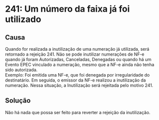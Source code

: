 # 241: Um número da faixa já foi utilizado

## Causa
Quando for realizada a inutilização de uma numeração já utilizada, será retornado a rejeição 241.
Não se pode inutilizar numerações de NF-e quando já foram Autorizadas, Canceladas, Denegadas ou quando há um Evento EPEC vinculado a numeração, mesmo que a NF-e ainda não tenha sido autorizada.   
Exemplo: Foi emitida uma NF-e, que foi denegada por irregularidade do destinatário. Em seguida, o emissor da NF-e realizou a inutilização da numeração. Nessa situação, a Inutilização será rejeitada pelo motivo 241.

## Solução
Não há nada que possa ser feito para reverter a rejeição da inutilização.
